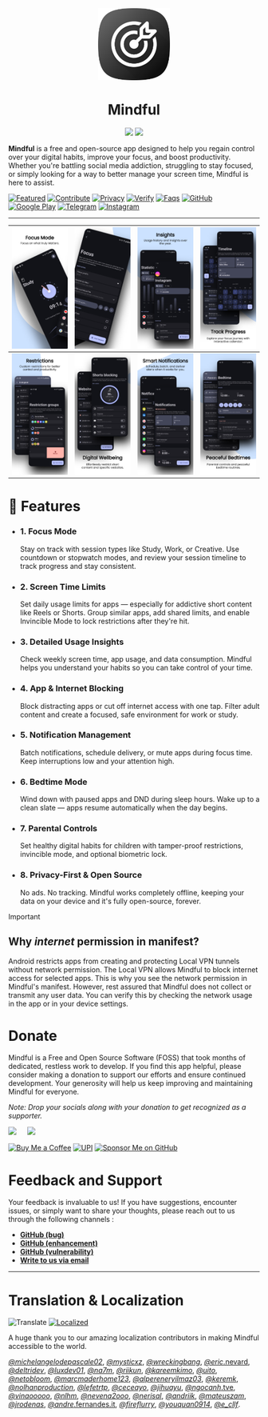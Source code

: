
<div align="center">
    <a href="https://bemindful.vercel.app/"><img alt="Icon" src="docs/assets/mindful.png" width="144px" /></a>
    <h1> <b>Mindful</b></h1>
    <a href="https://play.google.com/store/apps/details?id=com.mindful.android"><img src="https://play.google.com/intl/en_us/badges/static/images/badges/en_badge_web_generic.png" height="96" /></a>
    <a href="https://github.com/akamrnagar/mindful/releases/latest"><img src="docs/assets/github_badge.png" height="96" /></a>
</div>


**Mindful** is a free and open-source app designed to help you regain control over your digital habits, improve your focus, and boost productivity. Whether you're battling social media addiction, struggling to stay focused, or simply looking for a way to better manage your screen time, Mindful is here to assist.

[![Featured](https://img.shields.io/badge/Featured-🎉-black)](docs/FEATURED.md) 
[![Contribute](https://img.shields.io/badge/Build_&_Contribute-🛠️-black)](docs/CONTRIBUTING.md)
[![Privacy](https://img.shields.io/badge/Privacy_Policy-📃-black)](https://bemindful.vercel.app/privacy) 
[![Verify](https://img.shields.io/badge/Verify-🔐-black)](docs/VERIFICATION.md) 
[![Faqs](https://img.shields.io/badge/FAQs-🙋-black)](docs/FAQS.md) 
[![GitHub](https://img.shields.io/github/downloads/akamrnagar/mindful/total?label=Downloads&logo=github&cacheSeconds=3600)](https://github.com/akamrnagar/mindful/releases/latest)
[![Google Play](https://img.shields.io/endpoint?color=40bb12&label=Downloads&logo=google-play&url=https%3A%2F%2Fplay.cuzi.workers.dev%2Fplay%3Fi%3Dcom.mindful.android%26l%3Ddownloads%26m%3D%24totalinstalls)](https://play.google.com/store/apps/details?id=com.mindful.android)
[![Telegram](https://img.shields.io/badge/Telegram-2CA5E0?logo=telegram&logoColor=white)](https://t.me/fossmindful)
[![Instagram](https://img.shields.io/badge/Instagram-e7336f?logo=instagram&logoColor=white)](https://instagram.com/lasthopedevelopers)

---

| <img src="docs/assets/screenshots/screenshot_1.png"> | <img src="docs/assets/screenshots/screenshot_2.png"> | <img src="docs/assets/screenshots/screenshot_3.png"> | <img src="docs/assets/screenshots/screenshot_4.png"> |
| ---------------------------------------------------- | ---------------------------------------------------- | ---------------------------------------------------- | ---------------------------------------------------- |
| <img src="docs/assets/screenshots/screenshot_5.png"> | <img src="docs/assets/screenshots/screenshot_6.png"> | <img src="docs/assets/screenshots/screenshot_7.png"> | <img src="docs/assets/screenshots/screenshot_8.png"> |

# 💪 Features

- ### 1. Focus Mode
    Stay on track with session types like Study, Work, or Creative. Use countdown or stopwatch modes, and review your session timeline to track progress and stay consistent.

- ### 2. Screen Time Limits
    Set daily usage limits for apps — especially for addictive short content like Reels or Shorts. Group similar apps, add shared limits, and enable Invincible Mode to lock restrictions after they're hit.

- ### 3. Detailed Usage Insights
    Check weekly screen time, app usage, and data consumption. Mindful helps you understand your habits so you can take control of your time.

- ### 4. App & Internet Blocking
    Block distracting apps or cut off internet access with one tap. Filter adult content and create a focused, safe environment for work or study.

- ### 5. Notification Management
    Batch notifications, schedule delivery, or mute apps during focus time. Keep interruptions low and your attention high.

- ### 6. Bedtime Mode
    Wind down with paused apps and DND during sleep hours. Wake up to a clean slate — apps resume automatically when the day begins.

- ### 7. Parental Controls
    Set healthy digital habits for children with tamper-proof restrictions, invincible mode, and optional biometric lock.

- ### 8. Privacy-First & Open Source
    No ads. No tracking. Mindful works completely offline, keeping your data on your device and it's fully open-source, forever.

> [!IMPORTANT]
> ## Why _internet_ permission in manifest?
> 
> Android restricts apps from creating and protecting Local VPN tunnels without network permission. The Local VPN allows Mindful to block internet access for selected apps. This is why you see the network permission in Mindful's manifest. However, rest assured that Mindful does not collect or transmit any user data. You can verify this by checking the network usage in the app or in your device settings. 



# Donate 

Mindful is a Free and Open Source Software (FOSS) that took months of dedicated, restless work to develop. If you find this app helpful, please consider making a donation to support our efforts and ensure continued development. Your generosity will help us keep improving and maintaining Mindful for everyone.

_Note: Drop your socials along with your donation to get recognized as a supporter._

<a href="https://buymeacoffee.com/akamrnagar"><img src="docs/assets/donation/bmc_qr.png" height="184" ></a>
&emsp;
<a href="https://github.com/akaMrNagar/Mindful?tab=readme-ov-file#donate"><img src="docs/assets/donation/upi_qr.png" height="184" ></a>

[![Buy Me a Coffee](https://img.shields.io/badge/Buy%20Me%20a%20Coffee-🖤-ffdd00)](https://www.buymeacoffee.com/akamrnagar)
[![UPI](https://img.shields.io/badge/akamrnagar@upi-🖤-f47820)]()
[![Sponsor Me on GitHub](https://img.shields.io/badge/Sponsor%20Me%20on%20GitHub-🖤-db61a2)](https://github.com/sponsors/akamrnagar)


# Feedback and Support

Your feedback is invaluable to us! If you have suggestions, encounter issues, or simply want to share your thoughts, please reach out to us through the following channels : 

* **[GitHub (bug)](https://github.com/akaMrNagar/Mindful/issues/new?&template=bug_report.md)**
* **[GitHub (enhancement)](https://github.com/akaMrNagar/Mindful/issues/new?&template=feature_request.md)**
* **[GitHub (vulnerability)](https://github.com/akaMrNagar/Mindful/security/advisories/new)**
* **[Write to us via email](mailto:help.lasthopedevs@gmail.com)**

---
# Translation & Localization

![Translate](https://img.shields.io/badge/Translate-Crowdin-4cc71e?logo=crowdin)
[![Localized](https://badges.crowdin.net/mindful/localized.svg)](https://crowdin.com/project/mindful)

A huge thank you to our amazing localization contributors in making Mindful accessible to the world.


[*@michelangelodepascale02*](https://crowdin.com/profile/michelangelodepascale02), 
[*@mysticxz*](https://crowdin.com/profile/mysticxz), 
[*@wreckingbang*](https://crowdin.com/profile/wreckingbang), 
[*@eric*.nevard](https://crowdin.com/profile/eric.nevard), 
[*@deltridev*](https://crowdin.com/profile/deltridev), 
[*@luxdev01*](https://crowdin.com/profile/luxdev01), 
[*@na7m*](https://crowdin.com/profile/na7m), 
[*@riikun*](https://crowdin.com/profile/riikun), 
[*@kareemkimo*](https://crowdin.com/profile/kareemkimo), 
[*@uito*](https://crowdin.com/profile/uito), 
[*@netobloom*](https://crowdin.com/profile/netobloom), 
[*@marcmaderhome123*](https://crowdin.com/profile/marcmaderhome123), 
[*@alpereneryilmaz03*](https://crowdin.com/profile/alpereneryilmaz03), 
[*@keremk*](https://crowdin.com/profile/keremk), 
[*@nolhanproduction*](https://crowdin.com/profile/nolhanproduction), 
[*@lefetrtp*](https://crowdin.com/profile/lefetrtp), 
[*@ceceayo*](https://crowdin.com/profile/ceceayo), 
[*@jihuayu*](https://crowdin.com/profile/jihuayu), 
[*@ngocanh*.tve](https://crowdin.com/profile/ngocanh.tve), 
[*@vinaooooo*](https://crowdin.com/profile/vinaooooo), 
[*@nlhm*](https://crowdin.com/profile/nlhm), 
[*@nevena2ooo*](https://crowdin.com/profile/nevena2ooo), 
[*@nerisal*](https://crowdin.com/profile/nerisal), 
[*@andriik*](https://crowdin.com/profile/andriik), 
[*@mateuszam*](https://crowdin.com/profile/mateuszam), 
[*@jrodenas*](https://crowdin.com/profile/jrodenas), 
[*@andre*.fernandes.it](https://crowdin.com/profile/andre.fernandes.it), 
[*@fireflurry*](https://crowdin.com/profile/fireflurry),
[*@youquan0914*](https://crowdin.com/profile/youquan0914), 
[*@e_cllf*](https://crowdin.com/profile/e_cllf).

